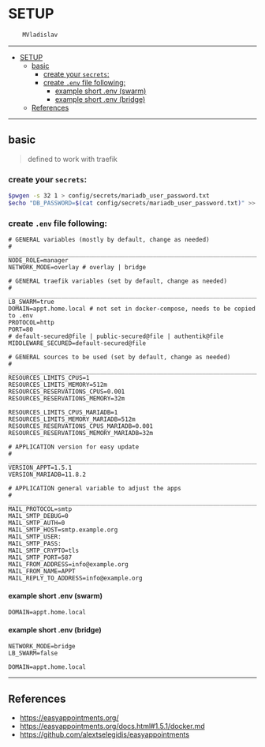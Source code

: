 # SETUP

```sh
    MVladislav
```

---

- [SETUP](#setup)
  - [basic](#basic)
    - [create your `secrets`:](#create-your-secrets)
    - [create `.env` file following:](#create-env-file-following)
      - [example short .env (swarm)](#example-short-env-swarm)
      - [example short .env (bridge)](#example-short-env-bridge)
  - [References](#references)

---

## basic

> defined to work with traefik

### create your `secrets`:

```sh
$pwgen -s 32 1 > config/secrets/mariadb_user_password.txt
$echo "DB_PASSWORD=$(cat config/secrets/mariadb_user_password.txt)" >> .env
```

### create `.env` file following:

```env
# GENERAL variables (mostly by default, change as needed)
# ______________________________________________________________________________
NODE_ROLE=manager
NETWORK_MODE=overlay # overlay | bridge

# GENERAL traefik variables (set by default, change as needed)
# ______________________________________________________________________________
LB_SWARM=true
DOMAIN=appt.home.local # not set in docker-compose, needs to be copied to .env
PROTOCOL=http
PORT=80
# default-secured@file | public-secured@file | authentik@file
MIDDLEWARE_SECURED=default-secured@file

# GENERAL sources to be used (set by default, change as needed)
# ______________________________________________________________________________
RESOURCES_LIMITS_CPUS=1
RESOURCES_LIMITS_MEMORY=512m
RESOURCES_RESERVATIONS_CPUS=0.001
RESOURCES_RESERVATIONS_MEMORY=32m

RESOURCES_LIMITS_CPUS_MARIADB=1
RESOURCES_LIMITS_MEMORY_MARIADB=512m
RESOURCES_RESERVATIONS_CPUS_MARIADB=0.001
RESOURCES_RESERVATIONS_MEMORY_MARIADB=32m

# APPLICATION version for easy update
# ______________________________________________________________________________
VERSION_APPT=1.5.1
VERSION_MARIADB=11.8.2

# APPLICATION general variable to adjust the apps
# ______________________________________________________________________________
MAIL_PROTOCOL=smtp
MAIL_SMTP_DEBUG=0
MAIL_SMTP_AUTH=0
MAIL_SMTP_HOST=smtp.example.org
MAIL_SMTP_USER:
MAIL_SMTP_PASS:
MAIL_SMTP_CRYPTO=tls
MAIL_SMTP_PORT=587
MAIL_FROM_ADDRESS=info@example.org
MAIL_FROM_NAME=APPT
MAIL_REPLY_TO_ADDRESS=info@example.org
```

#### example short .env (swarm)

```env
DOMAIN=appt.home.local
```

#### example short .env (bridge)

```env
NETWORK_MODE=bridge
LB_SWARM=false

DOMAIN=appt.home.local
```

---

## References

- <https://easyappointments.org/>
- <https://easyappointments.org/docs.html#1.5.1/docker.md>
- <https://github.com/alextselegidis/easyappointments>

